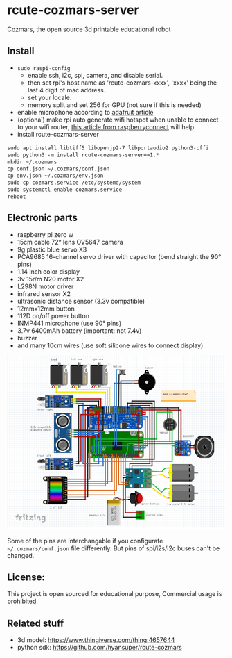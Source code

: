 # rcute-cozmars-server

Cozmars, the open source 3d printable educational robot

## Install

* `sudo raspi-config`
	* enable ssh, i2c, spi, camera, and disable serial.
	* then set rpi's host name as 'rcute-cozmars-xxxx', 'xxxx' being the last 4 digit of mac address.
	* set your locale.
	* memory split and set 256 for GPU (not sure if this is needed)
* enable microphone according to [adafruit article](https://learn.adafruit.com/adafruit-i2s-mems-microphone-breakout/raspberry-pi-wiring-test)
* (optional) make rpi auto generate wifi hotspot when unable to connect to your wifi router, [this article from raspberryconnect](https://www.raspberryconnect.com/projects/65-raspberrypi-hotspot-accesspoints/158-raspberry-pi-auto-wifi-hotspot-switch-direct-connection) will help
* install rcute-cozmars-server 
```
sudo apt install libtiff5 libopenjp2-7 libportaudio2 python3-cffi
sudo python3 -m install rcute-cozmars-server==1.*
mkdir ~/.cozmars
cp conf.json ~/.cozmars/conf.json
cp env.json ~/.cozmars/env.json
sudo cp cozmars.service /etc/systemd/system
sudo systemctl enable cozmars.service
reboot
```

## Electronic parts

* raspberry pi zero w
* 15cm cable 72° lens OV5647 camera
* 9g plastic blue servo X3
* PCA9685 16-channel servo driver with capacitor (bend straight the 90° pins)
* 1.14 inch color display
* 3v 15r/m N20 motor X2
* L298N motor driver
* infrared sensor X2
* ultrasonic distance sensor (3.3v compatible)
* 12mmx12mm button
* 112D on/off power button
* INMP441 microphone (use 90° pins)
* 3.7v 6400mAh battery (important: not 7.4v)
* buzzer
* and many 10cm wires (use soft silicone wires to connect display)

![wiring](/wiring.png)

Some of the pins are interchangable if you configurate `~/.cozmars/conf.json` file differently. But pins of spi/i2s/i2c buses can't be changed.

## License:

This project is open sourced for educational purpose, Commercial usage is prohibited.

## Related stuff

* 3d model: https://www.thingiverse.com/thing:4657644
* python sdk: https://github.com/hyansuper/rcute-cozmars

